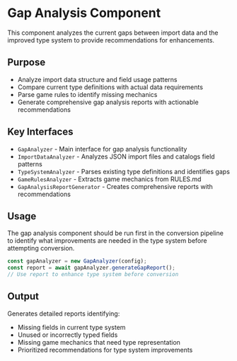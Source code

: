 # Gap Analysis Component

This component analyzes the current gaps between import data and the improved type system to provide recommendations for enhancements.

## Purpose

- Analyze import data structure and field usage patterns
- Compare current type definitions with actual data requirements
- Parse game rules to identify missing mechanics
- Generate comprehensive gap analysis reports with actionable recommendations

## Key Interfaces

- `GapAnalyzer` - Main interface for gap analysis functionality
- `ImportDataAnalyzer` - Analyzes JSON import files and catalogs field patterns
- `TypeSystemAnalyzer` - Parses existing type definitions and identifies gaps
- `GameRulesAnalyzer` - Extracts game mechanics from RULES.md
- `GapAnalysisReportGenerator` - Creates comprehensive reports with recommendations

## Usage

The gap analysis component should be run first in the conversion pipeline to identify what improvements are needed in the type system before attempting conversion.

```typescript
const gapAnalyzer = new GapAnalyzer(config);
const report = await gapAnalyzer.generateGapReport();
// Use report to enhance type system before conversion
```

## Output

Generates detailed reports identifying:
- Missing fields in current type system
- Unused or incorrectly typed fields
- Missing game mechanics that need type representation
- Prioritized recommendations for type system improvements